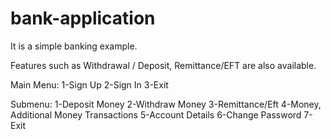 # bank-application
It is a simple banking example.  

Features such as Withdrawal / Deposit, Remittance/EFT are also available.  

Main Menu: 1-Sign Up 2-Sign In 3-Exit  

Submenu: 1-Deposit Money 2-Withdraw Money 3-Remittance/Eft  4-Money, Additional Money Transactions 5-Account Details 6-Change Password 7-Exit
